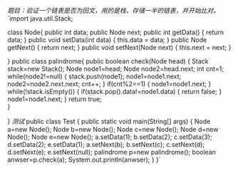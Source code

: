 *题目：验证一个链表是否为回文，用的是栈，存储一半的链表，并开始比对。*
`import java.util.Stack;

class Node{
	public int data;
	public Node next;
	public int getData() {
		return data;
	}
	public void setData(int data) {
		this.data = data;
	}
	public Node getNext() {
		return next;
	}
	public void setNext(Node next) {
		this.next = next;
	}
	
	
}
public class palindrome{
	public boolean check(Node head) {
		Stack<Node> stack=new Stack<Node>();
		Node node1=head;
		Node node2=head.next;
		int cnt=1;
		while(node2!=null) {
			stack.push(node1);
			node1=node1.next;
			node2=node2.next.next;
			cnt++;
		}
		if(cnt%2==1) {
			node1=node1.next;
		}
		while(!stack.isEmpty()) {
			if(stack.pop().data!=node1.data)
			{
			return false;
			}
			node1=node1.next;
		}
		return true;	
	}

}
*测试*
public class Test {
	public static void main(String[] args) {
		Node a=new Node();
		Node b=new Node();
		Node c=new Node();
		Node d=new Node();
		Node e=new Node();
		a.setData(1);
		b.setData(2);
		c.setData(3);
		d.setData(2);
		e.setData(1);
		a.setNext(b);
		b.setNext(c);
		c.setNext(d);
		d.setNext(e);
		e.setNext(null);
		palindrome p=new palindrome();
		boolean anwser=p.check(a);
		System.out.println(anwser);
	}
}`